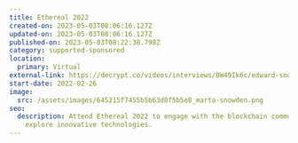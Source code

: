 ```yaml
---
title: Ethereal 2022
created-on: 2023-05-03T08:06:16.127Z
updated-on: 2023-05-03T08:06:16.127Z
published-on: 2023-05-03T08:22:38.798Z
category: supported-sponsored
location:
  primary: Virtual
external-link: https://decrypt.co/videos/interviews/BW49Ik6c/edward-snowden-talks-governments-and-crypto-cbdcs-and-ethereum-vs-bitcoin-at-camp-ethereal
start-date: 2022-02-26
image:
  src: /assets/images/645215f7455b5b63d0f5b5e8_marta-snowden.png
seo:
  description: Attend Ethereal 2022 to engage with the blockchain community and
    explore innovative technologies.
---
```

